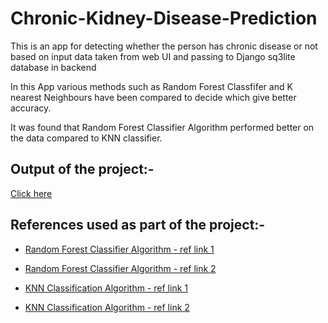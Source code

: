 # Chronic-Kidney-Disease-Prediction
This is an app for detecting whether the person has chronic disease or not based on input data taken from web UI and passing to Django sq3lite database in backend

In this App various methods such as Random Forest Classfifer and K nearest Neighbours have been compared to decide which give better accuracy.

It was found that Random Forest Classifier Algorithm performed better on the data compared to KNN classifier.


## Output of the project:- 
  [Click here](https://user-images.githubusercontent.com/60535124/113891914-23449680-97e3-11eb-8d64-46cfdcb9ad59.png)



## References used as part of the project:- 

   - [Random Forest Classifier Algorithm - ref link 1](https://www.simplilearn.com/tutorials/machine-learning-tutorial/random-forest-algorithm)

   - [Random Forest Classifier Algorithm - ref link 2](https://builtin.com/data-science/random-forest-algorithm)

   - [KNN Classification Algorithm - ref link 1](https://www.datacamp.com/community/tutorials/k-nearest-neighbor-classification-scikit-learn)

   - [KNN Classification Algorithm - ref link 2](https://www.javatpoint.com/k-nearest-neighbor-algorithm-for-machine-learning)


